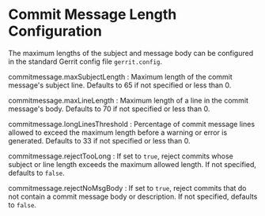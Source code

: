 Commit Message Length Configuration
===================================

The maximum lengths of the subject and message body can be
configured in the standard Gerrit config file `gerrit.config`.

commitmessage.maxSubjectLength
:	Maximum length of the commit message's subject line.  Defaults
	to 65 if not specified or less than 0.

commitmessage.maxLineLength
:	Maximum length of a line in the commit message's body.  Defaults
	to 70 if not specified or less than 0.

commitmessage.longLinesThreshold
:	Percentage of commit message lines allowed to exceed the
	maximum length before a warning or error is generated.  Defaults
	to 33 if not specified or less than 0.

commitmessage.rejectTooLong
:	If set to `true`, reject commits whose subject or line
	length exceeds the maximum allowed length.  If not
	specified, defaults to `false`.

commitmessage.rejectNoMsgBody
:	If set to `true`, reject commits that do not contain a commit
    message body or description.  If not specified, defaults
    to `false`.
